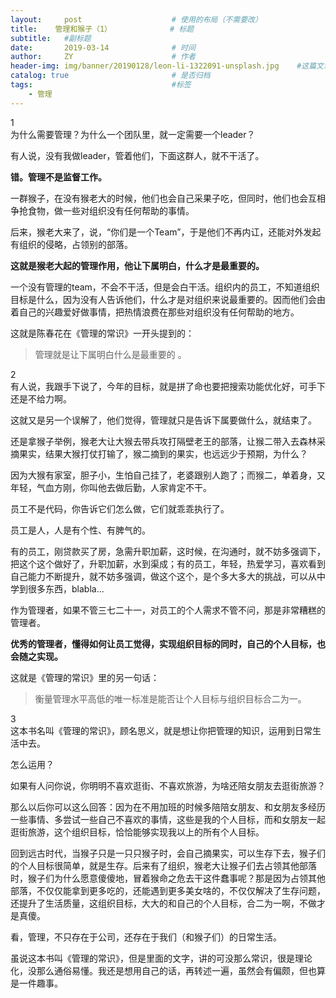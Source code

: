 ```yaml
---
layout:     post                    # 使用的布局（不需要改）
title:    管理和猴子（1）             # 标题 
subtitle:   #副标题
date:       2019-03-14              # 时间
author:     ZY                      # 作者
header-img: img/banner/20190128/leon-li-1322091-unsplash.jpg    #这篇文章标题背景图片
catalog: true                       # 是否归档
tags:                               #标签
    - 管理
---
```

1  
为什么需要管理？为什么一个团队里，就一定需要一个leader？  

有人说，没有我做leader，管着他们，下面这群人，就不干活了。  

**错。管理不是监督工作。**    

一群猴子，在没有猴老大的时候，他们也会自己采果子吃，但同时，他们也会互相争抢食物，做一些对组织没有任何帮助的事情。  

后来，猴老大来了，说，“你们是一个Team”，于是他们不再内讧，还能对外发起有组织的侵略，占领别的部落。  

**这就是猴老大起的管理作用，他让下属明白，什么才是最重要的。**  

一个没有管理的team，不会不干活，但是会白干活。组织内的员工，不知道组织目标是什么，因为没有人告诉他们，什么才是对组织来说最重要的。因而他们会由着自己的兴趣爱好做事情，把热情浪费在那些对组织没有任何帮助的地方。  

这就是陈春花在《管理的常识》一开头提到的：
> 管理就是让下属明白什么是最重要的 。

2  
有人说，我跟手下说了，今年的目标，就是拼了命也要把搜索功能优化好，可手下还是不给力啊。  

这就又是另一个误解了，他们觉得，管理就只是告诉下属要做什么，就结束了。  

还是拿猴子举例，猴老大让大猴去带兵攻打隔壁老王的部落，让猴二带入去森林采摘果实，结果大猴打仗打输了，猴二摘到的果实，也远远少于预期，为什么？  

因为大猴有家室，胆子小，生怕自己挂了，老婆跟别人跑了；而猴二，单着身，又年轻，气血方刚，你叫他去做后勤，人家肯定不干。  

员工不是代码，你告诉它们怎么做，它们就乖乖执行了。  

员工是人，人是有个性、有脾气的。  

有的员工，刚贷款买了房，急需升职加薪，这时候，在沟通时，就不妨多强调下，把这个这个做好了，升职加薪，水到渠成；有的员工，年轻，热爱学习，喜欢看到自己能力不断提升，就不妨多强调，做这个这个，是个多大多大的挑战，可以从中学到很多东西，blabla...  

作为管理者，如果不管三七二十一，对员工的个人需求不管不问，那是非常糟糕的管理者。  

**优秀的管理者，懂得如何让员工觉得，实现组织目标的同时，自己的个人目标，也会随之实现。**  

这就是《管理的常识》里的另一句话：
> 衡量管理水平高低的唯一标准是能否让个人目标与组织目标合二为一。  

3  
这本书名叫《管理的常识》，顾名思义，就是想让你把管理的知识，运用到日常生活中去。  

怎么运用？  

如果有人问你说，你明明不喜欢逛街、不喜欢旅游，为啥还陪女朋友去逛街旅游？  

那么以后你可以这么回答：因为在不用加班的时候多陪陪女朋友、和女朋友多经历一些事情、多尝试一些自己不喜欢的事情，这些是我的个人目标，而和女朋友一起逛街旅游，这个组织目标，恰恰能够实现我以上的所有个人目标。  

回到远古时代，当猴子只是一只只猴子时，会自己摘果实，可以生存下去，猴子们的个人目标很简单，就是生存。后来有了组织，猴老大让猴子们去占领其他部落时，猴子们为什么愿意傻傻地，冒着猴命之危去干这件蠢事呢？那是因为占领其他部落，不仅仅能拿到更多吃的，还能遇到更多美女啥的，不仅仅解决了生存问题，还提升了生活质量，这组织目标，大大的和自己的个人目标，合二为一啊，不做才是真傻。  

看，管理，不只存在于公司，还存在于我们（和猴子们）的日常生活。  

虽说这本书叫《管理的常识》，但是里面的文字，讲的可没那么常识，很是理论化，没那么通俗易懂。我还是想用自己的话，再转述一遍，虽然会有偏颇，但也算是一件趣事。  
















